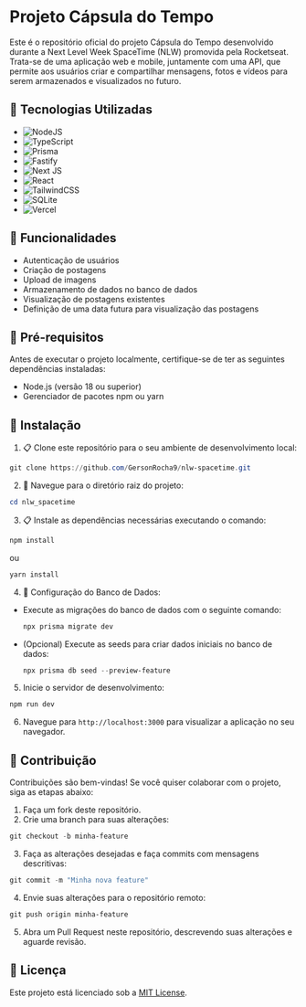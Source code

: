 # Projeto Cápsula do Tempo

Este é o repositório oficial do projeto Cápsula do Tempo desenvolvido durante a Next Level Week SpaceTime (NLW) promovida pela Rocketseat. Trata-se de uma aplicação web e mobile, juntamente com uma API, que permite aos usuários criar e compartilhar mensagens, fotos e vídeos para serem armazenados e visualizados no futuro.

## :rocket: Tecnologias Utilizadas

- ![NodeJS](https://img.shields.io/badge/node.js-6DA55F?style=for-the-badge&logo=node.js&logoColor=white)
- ![TypeScript](https://img.shields.io/badge/typescript-%23007ACC.svg?style=for-the-badge&logo=typescript&logoColor=white)
- ![Prisma](https://img.shields.io/badge/Prisma-3982CE?style=for-the-badge&logo=Prisma&logoColor=white)
- ![Fastify](https://img.shields.io/badge/fastify-%23000000.svg?style=for-the-badge&logo=fastify&logoColor=white)
- ![Next JS](https://img.shields.io/badge/Next-black?style=for-the-badge&logo=next.js&logoColor=white)
- ![React](https://img.shields.io/badge/react-%2320232a.svg?style=for-the-badge&logo=react&logoColor=%2361DAFB)
- ![TailwindCSS](https://img.shields.io/badge/tailwindcss-%2338B2AC.svg?style=for-the-badge&logo=tailwind-css&logoColor=white)
- ![SQLite](https://img.shields.io/badge/sqlite-%2307405e.svg?style=for-the-badge&logo=sqlite&logoColor=white)
- ![Vercel](https://img.shields.io/badge/vercel-%23000000.svg?style=for-the-badge&logo=vercel&logoColor=white)

## :wrench: Funcionalidades

- Autenticação de usuários
- Criação de postagens
- Upload de imagens
- Armazenamento de dados no banco de dados
- Visualização de postagens existentes
- Definição de uma data futura para visualização das postagens

## :scroll: Pré-requisitos

Antes de executar o projeto localmente, certifique-se de ter as seguintes dependências instaladas:

- Node.js (versão 18 ou superior)
- Gerenciador de pacotes npm ou yarn

## :paperclip: Instalação

1. :clipboard: Clone este repositório para o seu ambiente de desenvolvimento local:

```powershell
git clone https://github.com/GersonRocha9/nlw-spacetime.git
```

2. :open_file_folder: Navegue para o diretório raiz do projeto:

```powershell
cd nlw_spacetime
```

3. :clipboard: Instale as dependências necessárias executando o comando:

```powershell
npm install
```

ou

```powershell
yarn install
```

4. :hammer: Configuração do Banco de Dados:

- Execute as migrações do banco de dados com o seguinte comando:

  ```powershell
  npx prisma migrate dev
  ```

- (Opcional) Execute as seeds para criar dados iniciais no banco de dados:

  ```powershell
  npx prisma db seed --preview-feature
  ```

5. Inicie o servidor de desenvolvimento:

```powershell
npm run dev
```

6. Navegue para `http://localhost:3000` para visualizar a aplicação no seu navegador.

## :speech_balloon: Contribuição

Contribuições são bem-vindas! Se você quiser colaborar com o projeto, siga as etapas abaixo:

1. Faça um fork deste repositório.
2. Crie uma branch para suas alterações:

```powershell
git checkout -b minha-feature
```

3. Faça as alterações desejadas e faça commits com mensagens descritivas:

```powershell
git commit -m "Minha nova feature"
```

4. Envie suas alterações para o repositório remoto:

```powershell
git push origin minha-feature
```

5. Abra um Pull Request neste repositório, descrevendo suas alterações e aguarde revisão.

## :newspaper: Licença

Este projeto está licenciado sob a [MIT License](https://opensource.org/licenses/MIT).
